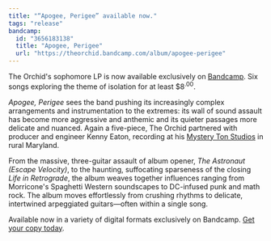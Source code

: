 ```yaml
---
title: "“Apogee, Perigee” available now."
tags: "release"
bandcamp:
  id: "3656183138"
  title: "Apogee, Perigee"
  url: "https://theorchid.bandcamp.com/album/apogee-perigee"
---
```


The Orchid's sophomore LP is now available exclusively on [Bandcamp](https://theorchid.bandcamp.com/album/apogee-perigee). Six songs exploring the theme of isolation for at least $8<sup><span>.</span>00</sup>.

<cite>Apogee, Perigee</cite> sees the band pushing its increasingly complex arrangements and instrumentation to the extremes: its wall of sound assault has become more aggressive and anthemic and its quieter passages more delicate and nuanced. Again a five-piece, The Orchid partnered with producer and engineer Kenny Eaton, recording at his [Mystery Ton Studios](https://www.facebook.com/MysteryTonStudios) in rural Maryland.

From the massive, three-guitar assault of album opener, <cite>The Astronaut (Escape Velocity)</cite>, to the haunting, suffocating sparseness of the closing <cite>Life in Retrograde</cite>, the album weaves together influences ranging from Morricone's Spaghetti Western soundscapes to DC-infused punk and math rock. The album moves effortlessly from crushing rhythms to delicate, intertwined arpeggiated guitars—often within a single song.

Available now in a variety of digital formats exclusively on Bandcamp. [Get your copy today](https://theorchid.bandcamp.com/album/apogee-perigee).
